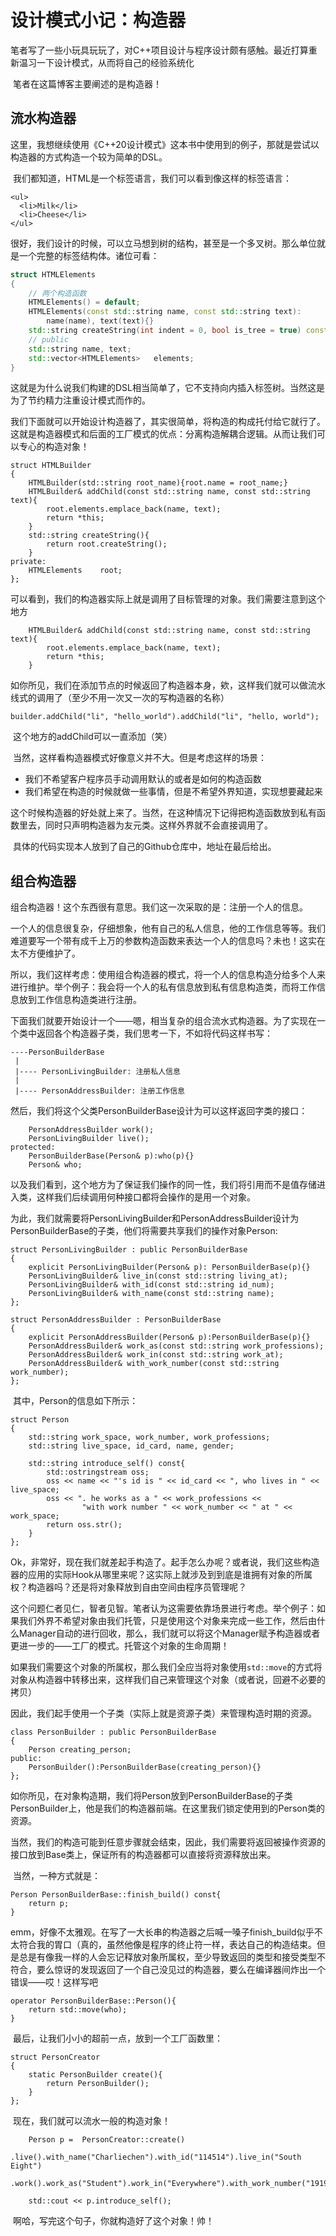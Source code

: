 # 设计模式小记：构造器

​	笔者写了一些小玩具玩玩了，对C++项目设计与程序设计颇有感触。最近打算重新温习一下设计模式，从而将自己的经验系统化

​	笔者在这篇博客主要阐述的是构造器！

## 流水构造器

​	这里，我想继续使用《C++20设计模式》这本书中使用到的例子，那就是尝试以构造器的方式构造一个较为简单的DSL。

​	我们都知道，HTML是一个标签语言，我们可以看到像这样的标签语言：

```
<ul>
  <li>Milk</li>
  <li>Cheese</li>
</ul>
```

​	很好，我们设计的时候，可以立马想到树的结构，甚至是一个多叉树。那么单位就是一个完整的标签结构体。诸位可看：

```c++
struct HTMLElements
{
    // 两个构造函数
	HTMLElements() = default;
    HTMLElements(const std::string name, const std::string text):
        name(name), text(text){}
    std::string createString(int indent = 0, bool is_tree = true) const; // Implements Omiited
    // public 
    std::string name, text;
    std::vector<HTMLElements>   elements;    
}
```

​	这就是为什么说我们构建的DSL相当简单了，它不支持向内插入标签树。当然这是为了节约精力注重设计模式而作的。

​	我们下面就可以开始设计构造器了，其实很简单，将构造的构成托付给它就行了。这就是构造器模式和后面的工厂模式的优点：分离构造解耦合逻辑。从而让我们可以专心的构造对象！

```
struct HTMLBuilder
{
    HTMLBuilder(std::string root_name){root.name = root_name;} 
    HTMLBuilder& addChild(const std::string name, const std::string text){
        root.elements.emplace_back(name, text);
        return *this;
    }
    std::string createString(){
        return root.createString();
    }
private:
    HTMLElements    root;
};
```

​	可以看到，我们的构造器实际上就是调用了目标管理的对象。我们需要注意到这个地方

```
    HTMLBuilder& addChild(const std::string name, const std::string text){
        root.elements.emplace_back(name, text);
        return *this;
    }
```

​	如你所见，我们在添加节点的时候返回了构造器本身，欸，这样我们就可以做流水线式的调用了（至少不用一次又一次的写构造器的名称）

```
builder.addChild("li", "hello_world").addChild("li", "hello, world");
```

​	这个地方的addChild可以一直添加（笑）

​	当然，这样看构造器模式好像意义并不大。但是考虑这样的场景：

- 我们不希望客户程序员手动调用默认的或者是如何的构造函数
- 我们希望在构造的时候就做一些事情，但是不希望外界知道，实现想要藏起来

​	这个时候构造器的好处就上来了。当然，在这种情况下记得把构造函数放到私有函数里去，同时只声明构造器为友元类。这样外界就不会直接调用了。

​	具体的代码实现本人放到了自己的Github仓库中，地址在最后给出。

## 组合构造器

​	组合构造器！这个东西很有意思。我们这一次采取的是：注册一个人的信息。

​	一个人的信息很复杂，仔细想象，他有自己的私人信息，他的工作信息等等。我们难道要写一个带有成千上万的参数构造函数来表达一个人的信息吗？未也！这实在太不方便维护了。

​	所以，我们这样考虑：使用组合构造器的模式，将一个人的信息构造分给多个人来进行维护。举个例子：我会将一个人的私有信息放到私有信息构造类，而将工作信息放到工作信息构造类进行注册。

​	下面我们就要开始设计一个——嗯，相当复杂的组合流水式构造器。为了实现在一个类中返回各个构造器子类，我们思考一下，不如将代码这样书写：

```
----PersonBuilderBase
 |
 |---- PersonLivingBuilder: 注册私人信息
 |
 |---- PersonAddressBuilder: 注册工作信息
```

​	然后，我们将这个父类PersonBuilderBase设计为可以这样返回字类的接口：

```
    PersonAddressBuilder work();
    PersonLivingBuilder live();
protected:
    PersonBuilderBase(Person& p):who(p){}
    Person& who;
```

​	以及我们看到，这个地方为了保证我们操作的同一性，我们将引用而不是值存储进入类，这样我们后续调用何种接口都将会操作的是用一个对象。

​	为此，我们就需要将PersonLivingBuilder和PersonAddressBuilder设计为PersonBuilderBase的子类，他们将需要共享我们的操作对象Person:

```
struct PersonLivingBuilder : public PersonBuilderBase
{
    explicit PersonLivingBuilder(Person& p): PersonBuilderBase(p){}
    PersonLivingBuilder& live_in(const std::string living_at);
    PersonLivingBuilder& with_id(const std::string id_num);
    PersonLivingBuilder& with_name(const std::string name);
};

struct PersonAddressBuilder : PersonBuilderBase
{
    explicit PersonAddressBuilder(Person& p):PersonBuilderBase(p){}
    PersonAddressBuilder& work_as(const std::string work_professions);
    PersonAddressBuilder& work_in(const std::string work_at);
    PersonAddressBuilder& with_work_number(const std::string work_number);
};
```

​	其中，Person的信息如下所示：

```
struct Person
{
    std::string work_space, work_number, work_professions;
    std::string live_space, id_card, name, gender;

    std::string introduce_self() const{
        std::ostringstream oss;
        oss << name << "'s id is " << id_card << ", who lives in " << live_space;
        oss << ". he works as a " << work_professions << 
                "with work number " << work_number << " at " << work_space;
        return oss.str();
    }
};
```

​	Ok，非常好，现在我们就差起手构造了。起手怎么办呢？或者说，我们这些构造器的应用的实际Hook从哪里来呢？这实际上就涉及到到底是谁拥有对象的所属权？构造器吗？还是将对象释放到自由空间由程序员管理呢？

​	这个问题仁者见仁，智者见智。笔者认为这需要依靠场景进行考虑。举个例子：如果我们外界不希望对象由我们托管，只是使用这个对象来完成一些工作，然后由什么Manager自动的进行回收，那么，我们就可以将这个Manager赋予构造器或者更进一步的——工厂的模式。托管这个对象的生命周期！

​	如果我们需要这个对象的所属权，那么我们全应当将对象使用`std::move`的方式将对象从构造器中转移出来，这样我们自己来管理这个对象（或者说，回避不必要的拷贝）

​	因此，我们起手使用一个子类（实际上就是资源子类）来管理构造时期的资源。

```
class PersonBuilder : public PersonBuilderBase
{
    Person creating_person;
public:
    PersonBuilder():PersonBuilderBase(creating_person){}
};
```

​	如你所见，在对象构造期，我们将Person放到PersonBuilderBase的子类PersonBuilder上，他是我们的构造器前端。在这里我们锁定使用到的Person类的资源。

​	当然，我们的构造可能到任意步骤就会结束，因此，我们需要将返回被操作资源的接口放到Base类上，保证所有的构造器都可以直接将资源释放出来。

​	当然，一种方式就是：

```
Person PersonBuilderBase::finish_build() const{
	return p;
}
```

​	emm，好像不太雅观。在写了一大长串的构造器之后喊一嗓子finish_build似乎不太符合我的胃口（真的，虽然他像是程序的终止符一样，表达自己的构造结束。但是总是有像我一样的人会忘记释放对象所属权，至少导致返回的类型和接受类型不符合，要么惊讶的发现返回了一个自己没见过的构造器，要么在编译器间炸出一个错误——哎！这样写吧

```
operator PersonBuilderBase::Person(){
    return std::move(who);
}
```

​	最后，让我们小小的超前一点，放到一个工厂函数里：

```
struct PersonCreator
{
    static PersonBuilder create(){
        return PersonBuilder();
    }
};
```

​	现在，我们就可以流水一般的构造对象！

```
    Person p =  PersonCreator::create()
                .live().with_name("Charliechen").with_id("114514").live_in("South Eight")
                .work().work_as("Student").work_in("Everywhere").with_work_number("1919810");
    
    std::cout << p.introduce_self();
```

​	啊哈，写完这个句子，你就构造好了这个对象！帅！